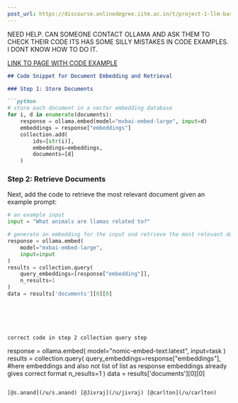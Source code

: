 ```yaml
---
post_url: https://discourse.onlinedegree.iitm.ac.in/t/project-1-llm-based-automation-agent-discussion-thread-tds-jan-2025/164277/125
---
```

NEED HELP. CAN SOMEONE CONTACT OLLAMA AND ASK THEM TO CHECK THEIR CODE ITS HAS SOME SILLY MISTAKES IN CODE EXAMPLES. I DONT KNOW HOW TO DO IT.

[LINK TO PAGE WITH CODE EXAMPLE](https://ollama.com/blog/embedding-models)

```markdown
## Code Snippet for Document Embedding and Retrieval

### Step 1: Store Documents

```python
# store each document in a vector embedding database
for i, d in enumerate(documents):
    response = ollama.embed(model="mxbai-embed-large", input=d)
    embeddings = response["embeddings"]
    collection.add(
        ids=[str(i)],
        embeddings=embeddings,
        documents=[d]
    )
```

### Step 2: Retrieve Documents

Next, add the code to retrieve the most relevant document given an example prompt:

```python
# an example input
input = "What animals are llamas related to?"

# generate an embedding for the input and retrieve the most relevant doc
response = ollama.embed(
    model="mxbai-embed-large",
    input=input
)
results = collection.query(
    query_embeddings=[response["embedding"]],
    n_results=1
)
data = results['documents'][0][0]
```
```

  
  
  
  
correct code in step 2 collection query step

```
response = ollama.embed(
  model="nomic-embed-text:latest",
  input=task
)
results = collection.query(
  query_embeddings=response["embeddings"], #here embeddings and also not list of list as response embeddings already gives correct format
  n_results=1
)
data = results['documents'][0][0]

```

[@s.anand](/u/s.anand) [@Jivraj](/u/jivraj) [@carlton](/u/carlton)